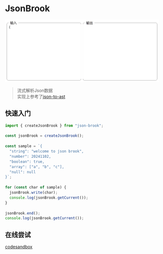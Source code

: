 # JsonBrook

![演示视频](assets/showcase.gif)

> 流式解析Json数据  
> 实现上参考了[json-to-ast](https://github.com/vtrushin/json-to-ast)

## 快速入门

```typescript
import { createJsonBrook } from "json-brook";

const jsonBrook = createJsonBrook();

const sample = `{
  "string": "welcome to json brook",
  "number": 20241102,
  "boolean": true,
  "array": ["a", "b", "c"],
  "null": null
}`;

for (const char of sample) {
  jsonBrook.write(char);
  console.log(jsonBrook.getCurrent());
}

jsonBrook.end();
console.log(jsonBrook.getCurrent());
```

## 在线尝试
[codesandbox](https://codesandbox.io/p/sandbox/4v5slw)

